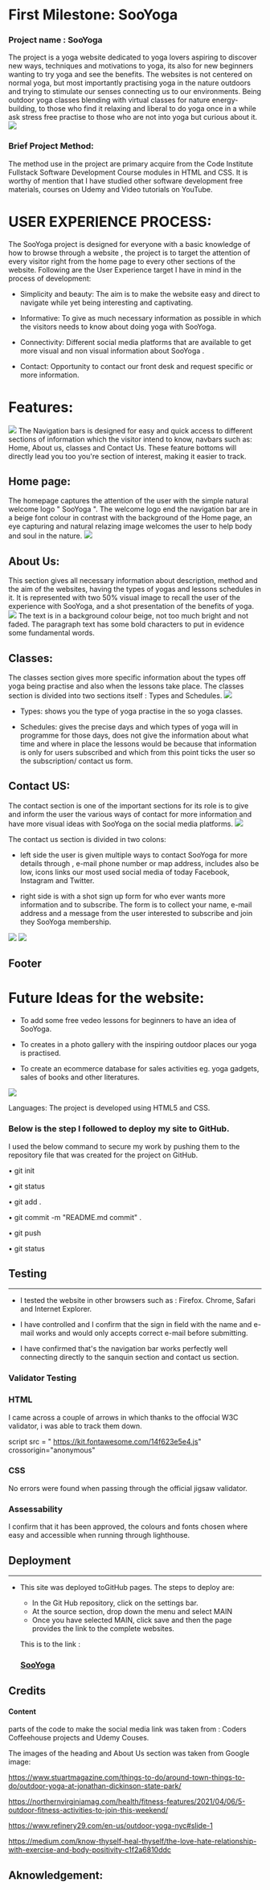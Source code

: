 # First Milestone: SooYoga
### Project name : SooYoga

The project is a yoga website dedicated to yoga lovers aspiring to discover new ways, techniques and motivations to yoga, its also for new beginners wanting to try yoga and see the benefits.
The websites is not centered on normal yoga, but most importantly practising yoga in the nature outdoors and trying to stimulate our senses connecting us to our environments.
Being outdoor yoga classes blending with virtual classes for nature energy-building, to those who find it relaxing and liberal to do yoga once in a while ask stress free practise to those who are not into yoga but curious about it.
<img src="readme.image/Screenshot%201.png">

### Brief Project Method:

The method use in the project are primary acquire from the Code Institute Fullstack Software Development Course modules in HTML and CSS. It is worthy of mention that I have studied other software development free materials, courses on Udemy and Video tutorials on YouTube.

# USER EXPERIENCE PROCESS:

The SooYoga project is designed for everyone with a basic knowledge of how to browse through a website , the project is to target the attention of every visitor right from the home page to every other sections of the website. 
Following are the User Experience target I have in mind in the process of development:

* Simplicity and beauty: The aim is to make the website easy and direct to navigate while yet being interesting and captivating.

* Informative: To give as much necessary information as possible in which the visitors needs to know about doing yoga with SooYoga.

* Connectivity: Different social media platforms that are available to get more visual and non visual information about SooYoga .

*  Contact: Opportunity to contact our front desk and request specific or more information.

# Features:

<img src="readme.image/Screenshot%203.png">
The Navigation bars is designed for easy and quick access to different sections of information which the visitor intend to know, navbars such as: Home, About us, classes and Contact Us.
These feature bottoms will directly lead you too you're section of interest, making it easier to track.

## Home page:

The homepage captures the attention of the user with the simple natural welcome logo " SooYoga ".
The welcome logo end the navigation bar are in a beige font colour in contrast with the  background of the Home page, an eye capturing and natural relazing image welcomes the user to help body and soul in the nature.
<img src="readme.image/Screenshot%202.png">

## About Us:

This section gives all necessary information about description, method and the aim of the websites, having the types of yogas and lessons schedules in it.
It is represented with two 50% visual image to recall the user of the experience with SooYoga, and a shot presentation of the benefits of yoga.
<img src="readme.image/Screenshot%204.png">
The text is in a background colour beige, not too much bright and not faded.
The paragraph text has some bold characters to put in evidence some fundamental words.

## Classes:

The classes section gives more specific information about the types off yoga being practise and also when the lessons take place.
The classes section is divided into two sections itself : Types and Schedules.
<img src="readme.image/Screenshot%205.png">

* Types: shows you the type of yoga practise in the so yoga classes.

* Schedules: gives the precise days and which types of yoga will in programme for those days, does not give the information about what time and where in place the lessons would be because that information is only for users subscribed and which from this point ticks the user so the subscription/ contact us form.


## Contact US:

The contact section is one of the important sections for its role is to give and inform the user the various ways of contact for more information and have more visual ideas with SooYoga on the social media platforms.
<img src="readme.image/Screenshot%206.png">

The contact us section is divided in two colons: 
* left side the user is given multiple ways to contact SooYoga for more details through , e-mail phone number or map address, includes also be low, icons links our most used social media of today Facebook, Instagram and Twitter.

* right side is with a shot sign up form for who ever wants more information and to subscribe.
The form is to collect your name, e-mail address and a message from the user interested to subscribe and join they SooYoga membership.
<img src="readme.image/Screenshot%208.png">
<img src="readme.image/Screenshot%209.png">

## Footer



# Future Ideas for the website:

* To add some free vedeo lessons for beginners to have an idea of SooYoga.

* To creates in a photo gallery with the inspiring outdoor places our yoga is practised.

* To create an ecommerce database for sales activities eg. yoga gadgets, sales of books and other literatures.

<img src="readme.image/Screenshot%2010.png">

Languages:
 The project is developed using HTML5 and CSS.







### Below is the step I followed to deploy my site to GitHub.

I used the below command to secure my work by pushing them to the repository file that was created for the project on GitHub.

• git init

• git status

• git add .

• git commit -m "README.md commit" .

• git push

• git status

## Testing
----

* I tested the website in other browsers such as : Firefox. Chrome, Safari and Internet Explorer.

* I have controlled and I confirm that the sign in field with the name and e-mail works and would only accepts correct e-mail before submitting.

* I have confirmed that's the navigation bar works perfectly well connecting directly to the sanquin section and contact us section.

### Validator Testing

### HTML

I came across a couple of arrows in which thanks to the offocial W3C validator, i was able to track them down.

script src = " https://kit.fontawesome.com/14f623e5e4.js" crossorigin="anonymous"

### CSS

No errors were found when passing through the official jigsaw validator.

### Assessability

I confirm that it has been approved, the colours and fonts chosen where easy and accessible when running through lighthouse.

## Deployment
   ----
   * This site was deployed toGitHub pages. The steps to deploy are:
     * In the Git Hub repository, click on the settings bar.
     * At the source section, drop down the menu and select MAIN
      * Once you have selected MAIN, click save and then the page provides the link to the complete websites.
      
      This is to the link :
       ### [SooYoga](https://danosei.github.io/sooyoga./)

## Credits

#### Content

parts of the code to make the social media link was taken from : Coders Coffeehouse projects and Udemy Couses.

The images of the heading and About Us section was taken from Google image:

https://www.stuartmagazine.com/things-to-do/around-town-things-to-do/outdoor-yoga-at-jonathan-dickinson-state-park/

https://northernvirginiamag.com/health/fitness-features/2021/04/06/5-outdoor-fitness-activities-to-join-this-weekend/

https://www.refinery29.com/en-us/outdoor-yoga-nyc#slide-1

https://medium.com/know-thyself-heal-thyself/the-love-hate-relationship-with-exercise-and-body-positivity-c1f2a6810ddc

## Aknowledgement:

 